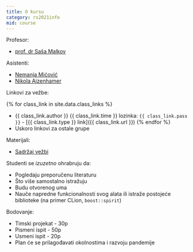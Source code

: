 ```yaml
---
title: O kursu
category: rs2021info
mid: course
---
```

Profesor:
- [prof. dr Saša Malkov](http://poincare.matf.bg.ac.rs/~nikolic/)

Asistenti:
- [Nemanja Mićović](http://poincare.matf.bg.ac.rs/~nemanja_micovic)
- [Nikola Ajzenhamer](http://poincare.matf.bg.ac.rs/~nikola_ajzenhamer/)

Linkovi za vežbe:

{% for class_link in site.data.class_links %}
- {{ class_link.author }} {{ class_link.time }} lozinka: `{{ class_link.pass }}` - [{{ class_link.type }} link]({{ class_link.url }})
{% endfor %}
- Uskoro linkovi za ostale grupe

Materijali:
- [Sadržaj vežbi](https://github.com/MATF-RS21/zvanicni-materijali)

Studenti se *izuzetno* ohrabruju da:
- Pogledaju preporučenu literaturu
- Što više samostalno istražuju
- Budu otvorenog uma
- Nauče napredne funkcionalnosti svog alata ili istraže postojeće biblioteke (na primer CLion, `boost::spirit`)

Bodovanje:
- Timski projekat - 30p
- Pismeni ispit - 50p
- Usmeni ispit - 20p
- Plan će se prilagođavati okolnostima i razvoju pandemije

